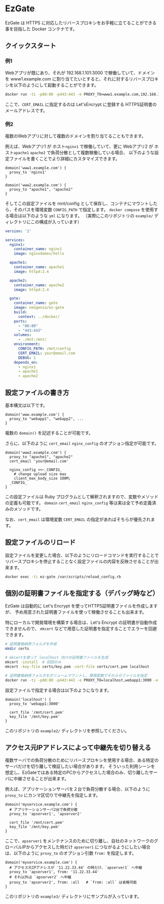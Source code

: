 # EzGate

EzGate は HTTPS に対応したリバースプロキシをお手軽に立てることができる事を目指した Docker コンテナです。

## クイックスタート

### 例1

Webアプリが既にあり、それが 192.168.1.101:3000 で稼働していて、ドメインを www1.example.com に割り当てたいとすると、それに対するリバースプロキシを以下のようにして起動することができます。

```bash
docker run -ti -p80:80 -p443:443 -e PROXY_TO=www1.example.com,192.168.1.101:3000 -e CERT_EMAIL=your@email.com neogenia/ez-gate:latest
```

ここで、`CERT_EMAIL` に指定するのは Let'sEncrypt に登録する HTTPS証明書のメールアドレスです。

### 例2

複数のWebアプリに対して複数のドメインを割り当てることもできます。

例えば、Webアプリ1 が ホスト`nginx1` で稼働していて、更に Webアプリ2 が ホスト`apache1` `apache2` で負荷分散として複数稼働している場合、
以下のような設定ファイルを書くことでより詳細にカスタマイズできます。

```
domain('www1.example.com') {
  proxy_to 'nginx1'
}

domain('www2.example.com') {
  proxy_to "apache1", "apache2"
}
```

そしてこの設定ファイルを mnt/config として保存し、コンテナにマウントしたら、そのパスを環境変数 `CONFIG_PATH` で指定します。
`docker compose` を使用する場合は以下のような `yml` になります。
（実際にこのリポジトリの `example/` ディレクトリにこの構成が入っています）

```yml
version: '2'

services:
  nginx1:
    container_name: nginx1
    image: nginxdemos/hello

  apache1:
    container_name: apache1
    image: httpd:2.4

  apache2:
    container_name: apache2
    image: httpd:2.4

  gate:
    container_name: gate
    image: neogenia/ez-gate
    build:
      context: ../docker/
    ports:
      - "80:80"
      - "443:443"
    volumes:
      - ./mnt:/mnt/
    environment:
      CONFIG_PATH: /mnt/config
      CERT_EMAIL: your@email.com
      DEBUG: 1
    depends_on:
      - nginx1
      - apache1
      - apache2
```

## 設定ファイルの書き方

基本構文は以下です。

```
domain('www.example.com') {
  proxy_to "webapp1", "webapp2", ...
}
```

複数の `domain()` を記述することが可能です。

さらに、以下のように `cert_email` `nginx_config` のオプション指定が可能です。

```
domain('www2.example.com') {
  proxy_to "apache1", "apache2"
  cert_email 'your@email.com'

  nginx_config <<~_CONFIG_
    # change upload size max
    client_max_body_size 100M;
  _CONFIG_
}
```

この設定ファイルは Ruby プログラムとして解釈されますので、変数やメソッドの定義も可能です。
`domain` `cert_email` `nginx_config` 等は実は全て予め定義済みのメソッドです。

なお、`cert_email` は環境変数 `CERT_EMAIL` の指定があればそちらが優先されます。

## 設定ファイルのリロード

設定ファイルを変更した場合、以下のようにリロードコマンドを実行することで
リバースプロキシを停止することなく設定ファイルの内容を反映させることが出来ます。

```bash
docker exec -ti ez-gate /var/scripts/reload_config.rb
```

## 個別の証明書ファイルを指定する（デバッグ時など）

EzGate は自動的に Let's Encrypt を使ってHTTPS証明書ファイルを作成しますが、
予め用意された証明書ファイルを使って稼働させることも出来ます。

特にローカルで開発環境を構築する場合は、Let's Encrypt の証明書が自動作成できませんので、
`mkcert` などで用意した証明書を指定することでエラーを回避できます。

```bash
# 証明書格納用フォルダを作成
mkdir certs

# mkcertを使って localhost 向けの証明書ファイルを生成
mkcert -install  # 初回のみ
mkcert -key-file certs/key.pem -cert-file certs/cert.pem localhost

# 証明書格納用フォルダをボリュームマウントし、環境変数でそれらのファイルを指定
docker run -ti -p80:80 -p443:443 -e PROXY_TO=localhost,webapp1:3000 -e CERT_FILE=/mnt/cert.pem -e KEY_FILE=/mnt/key.pem -v `pwd`/certs:/mnt neogenia/ez-gate:latest
```

設定ファイルで指定する場合は以下のようになります。

```
domain('localhost') {
  proxy_to 'webapp1:3000'

  cert_file '/mnt/cert.pem'
  key_file '/mnt/key.pem'
}
```

このリポジトリの `example2/` ディレクトリを参照してください。

## アクセス元IPアドレスによって中継先を切り替える

複数サーバでの負荷分散のためにリバースプロキシを使用する場合、ある特定のサーバだけを切り離して検証したい場合があります。
そういった利用シーンを想定し、EzGateではある特定のPCからアクセスした場合のみ、切り離したサーバに中継させることが出来ます。

例えば、アプリケーションサーバを２台で負荷分散する場合、以下のように `proxy_to` にカンマ区切りで中継先を指定します。
```
domain('myservice.example.com') {
  # アプリケーションサーバ2台で負荷分散
  proxy_to 'apserver1', 'apserver2'

  cert_file '/mnt/cert.pem'
  key_file '/mnt/key.pem'
}
```

ここで、`apserver1` をメンテナンスのために切り離し、自社のネットワークのグローバルIPからアクセスした時だけ
`apserver1` につながるようにしたい場合は、以下のように `proxy_to` のオプション引数 `from:` を指定します。

```
domain('myservice.example.com') {
  # アクセス元IPアドレスが '11.22.33.44' の時だけ、`apserver1` へ中継
  proxy_to 'apserver1', from: '11.22.33.44'
  # それ以外は `apserver2` へ中継
  proxy_to 'apserver2', from: :all   # `from: :all` は省略可能
}
```

このリポジトリの `example3/` ディレクトリにサンプルが入っています。
